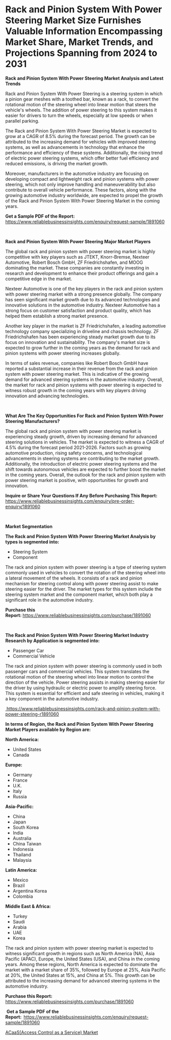 <p><h1>Rack and Pinion System With Power Steering Market Size Furnishes Valuable Information Encompassing Market Share, Market Trends, and Projections Spanning from 2024 to 2031</h1></p><p><strong>Rack and Pinion System With Power Steering Market Analysis and Latest Trends</strong></p>
<p><p>Rack and Pinion System With Power Steering is a steering system in which a pinion gear meshes with a toothed bar, known as a rack, to convert the rotational motion of the steering wheel into linear motion that steers the vehicle's wheels. The addition of power steering to this system makes it easier for drivers to turn the wheels, especially at low speeds or when parallel parking.</p><p>The Rack and Pinion System With Power Steering Market is expected to grow at a CAGR of 8.5% during the forecast period. The growth can be attributed to the increasing demand for vehicles with improved steering systems, as well as advancements in technology that enhance the performance and efficiency of these systems. Additionally, the rising trend of electric power steering systems, which offer better fuel efficiency and reduced emissions, is driving the market growth.</p><p>Moreover, manufacturers in the automotive industry are focusing on developing compact and lightweight rack and pinion systems with power steering, which not only improve handling and maneuverability but also contribute to overall vehicle performance. These factors, along with the growing automotive industry worldwide, are expected to propel the growth of the Rack and Pinion System With Power Steering Market in the coming years.</p></p>
<p><strong>Get a Sample PDF of the Report:&nbsp;</strong> <a href="https://www.reliablebusinessinsights.com/enquiry/request-sample/1891060">https://www.reliablebusinessinsights.com/enquiry/request-sample/1891060</a></p>
<p>&nbsp;</p>
<p><strong>Rack and Pinion System With Power Steering Major Market Players</strong></p>
<p><p>The global rack and pinion system with power steering market is highly competitive with key players such as JTEKT, Knorr-Bremse, Nexteer Automotive, Robert Bosch GmbH, ZF Friedrichshafen, and MOOG dominating the market. These companies are constantly investing in research and development to enhance their product offerings and gain a competitive edge in the market.</p><p>Nexteer Automotive is one of the key players in the rack and pinion system with power steering market with a strong presence globally. The company has seen significant market growth due to its advanced technologies and innovative solutions in the automotive industry. Nexteer Automotive has a strong focus on customer satisfaction and product quality, which has helped them establish a strong market presence.</p><p>Another key player in the market is ZF Friedrichshafen, a leading automotive technology company specializing in driveline and chassis technology. ZF Friedrichshafen has been experiencing steady market growth due to its focus on innovation and sustainability. The company's market size is expected to grow further in the coming years as the demand for rack and pinion systems with power steering increases globally.</p><p>In terms of sales revenue, companies like Robert Bosch GmbH have reported a substantial increase in their revenue from the rack and pinion system with power steering market. This is indicative of the growing demand for advanced steering systems in the automotive industry. Overall, the market for rack and pinion systems with power steering is expected to witness robust growth in the coming years with key players driving innovation and advancing technologies.</p></p>
<p>&nbsp;</p>
<p><strong>What Are The Key Opportunities For Rack and Pinion System With Power Steering Manufacturers?</strong></p>
<p><p>The global rack and pinion system with power steering market is experiencing steady growth, driven by increasing demand for advanced steering solutions in vehicles. The market is expected to witness a CAGR of 4.5% during the forecast period 2021-2026. Factors such as growing automotive production, rising safety concerns, and technological advancements in steering systems are contributing to the market growth. Additionally, the introduction of electric power steering systems and the shift towards autonomous vehicles are expected to further boost the market in the coming years. Overall, the outlook for the rack and pinion system with power steering market is positive, with opportunities for growth and innovation.</p></p>
<p><strong>Inquire or Share Your Questions If Any Before Purchasing This Report:</strong> <a href="https://www.reliablebusinessinsights.com/enquiry/pre-order-enquiry/1891060">https://www.reliablebusinessinsights.com/enquiry/pre-order-enquiry/1891060</a></p>
<p>&nbsp;</p>
<p><strong>Market Segmentation</strong></p>
<p><strong>The Rack and Pinion System With Power Steering Market Analysis by types is segmented into:</strong></p>
<p><ul><li>Steering System</li><li>Component</li></ul></p>
<p><p>The rack and pinion system with power steering is a type of steering system commonly used in vehicles to convert the rotation of the steering wheel into a lateral movement of the wheels. It consists of a rack and pinion mechanism for steering control along with power steering assist to make steering easier for the driver. The market types for this system include the steering system market and the component market, which both play a significant role in the automotive industry.</p></p>
<p><strong>Purchase this Report:&nbsp;</strong><a href="https://www.reliablebusinessinsights.com/purchase/1891060">https://www.reliablebusinessinsights.com/purchase/1891060</a></p>
<p>&nbsp;</p>
<p><strong>The Rack and Pinion System With Power Steering Market Industry Research by Application is segmented into:</strong></p>
<p><ul><li>Passenger Car</li><li>Commercial Vehicle</li></ul></p>
<p><p>The rack and pinion system with power steering is commonly used in both passenger cars and commercial vehicles. This system translates the rotational motion of the steering wheel into linear motion to control the direction of the vehicle. Power steering assists in making steering easier for the driver by using hydraulic or electric power to amplify steering force. This system is essential for efficient and safe steering in vehicles, making it a key component in the automotive industry.</p></p>
<p><a href="https://www.reliablebusinessinsights.com/rack-and-pinion-system-with-power-steering-r1891060">&nbsp;https://www.reliablebusinessinsights.com/rack-and-pinion-system-with-power-steering-r1891060</a></p>
<p><strong>In terms of Region, the Rack and Pinion System With Power Steering Market Players available by Region are:</strong></p>
<p>
    <p> <strong> North America: </strong>
        <ul>
            <li>United States</li>
            <li>Canada</li>
        </ul>
        </p> 
    <p> <strong> Europe: </strong>
        <ul>
            <li>Germany</li>
            <li>France</li>
            <li>U.K.</li>
            <li>Italy</li>
            <li>Russia</li>
        </ul>
        </p> 
    <p> <strong> Asia-Pacific: </strong>
        <ul>
            <li>China</li>
            <li>Japan</li>
            <li>South Korea</li>
            <li>India</li>
            <li>Australia</li>
            <li>China Taiwan</li>
            <li>Indonesia</li>
            <li>Thailand</li>
            <li>Malaysia</li>
        </ul>
        </p> 
    <p> <strong> Latin America: </strong>
        <ul>
            <li>Mexico</li>
            <li>Brazil</li>
            <li>Argentina Korea</li>
            <li>Colombia</li>
        </ul>
        </p> 
    <p> <strong> Middle East & Africa: </strong>
        <ul>
            <li>Turkey</li>
            <li>Saudi</li>
            <li>Arabia</li>
            <li>UAE</li>
            <li>Korea</li>
        </ul>
    </p>
    </p>
<p><p>The rack and pinion system with power steering market is expected to witness significant growth in regions such as North America (NA), Asia Pacific (APAC), Europe, the United States (USA), and China in the coming years. Among these regions, North America is expected to dominate the market with a market share of 35%, followed by Europe at 25%, Asia Pacific at 20%, the United States at 15%, and China at 5%. This growth can be attributed to the increasing demand for advanced steering systems in the automotive industry.</p></p>
<p><strong>Purchase this Report: </strong><a href="https://www.reliablebusinessinsights.com/purchase/1891060">https://www.reliablebusinessinsights.com/purchase/1891060</a></p>
<p>&nbsp;<strong>Get a Sample PDF of the Report:&nbsp;&nbsp;</strong><a href="https://www.reliablebusinessinsights.com/enquiry/request-sample/1891060">https://www.reliablebusinessinsights.com/enquiry/request-sample/1891060</a></p>
<p><strong></strong></p>
<p><p><a href="https://github.com/BryanLittlebXfbG/Market-Research-Report-List-1/blob/main/acaasaccess-control-as-a-service-market.md">ACaaS(Access Control as a Service) Market</a></p></p>